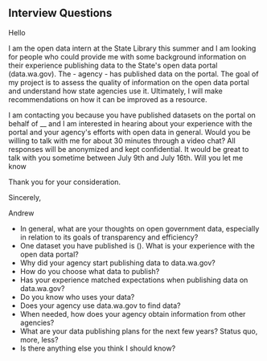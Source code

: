 ## Interview Questions

Hello


I am the open data intern at the State Library this summer and I am looking for people who could provide me with some background information on their experience publishing data to the State's open data portal (data.wa.gov). The -  agency  - has published data on the portal.  The goal of my project is to assess the quality of information on the open data portal and understand how state agencies use it. Ultimately, I will make recommendations on how it can be improved as a resource.


I am contacting you because you have published datasets on the portal on behalf of __ and I am interested in hearing about your experience with the portal and your agency's efforts with open data in general.  Would you be willing to talk with me for about 30 minutes through a video chat?  All responses will be anonymized and kept confidential.  It would be great to talk with you sometime between July 9th and July 16th.  Will you let me know


Thank you for your consideration.


Sincerely,


Andrew


* In general, what are your thoughts on open government data, especially in relation to its goals of transparency and efficiency?
* One dataset you have published is (). What is your experience with the open data portal?
* Why did your agency start publishing data to data.wa.gov?
* How do you choose what data to publish?
* Has your experience matched expectations when publishing data on data.wa.gov?
* Do you know who uses your data?
* Does your agency use data.wa.gov to find data?
* When needed, how does your agency obtain information from other agencies?
* What are your data publishing plans for the next few years? Status quo, more, less?
* Is there anything else you think I should know?
